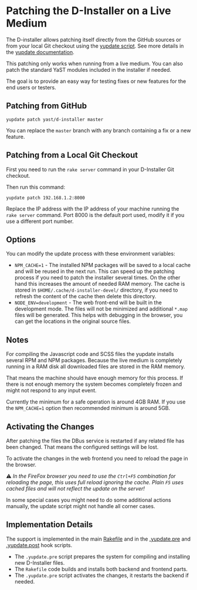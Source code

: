 # Patching the D-Installer on a Live Medium

The D-installer allows patching itself directly from the GitHub sources
or from your local Git checkout using the [yupdate script](
https://github.com/yast/yast-installation/blob/master/bin/yupdate).
See more details in the [yupdate documentation](
https://github.com/yast/yast-installation/blob/master/doc/yupdate.md).

This patching only works when running from a live medium. You can also patch
the standard YaST modules included in the installer if needed.

The goal is to provide an easy way for testing fixes or new features for the
end users or testers.

## Patching from GitHub

```
yupdate patch yast/d-installer master
```

You can replace the `master` branch with any branch containing a fix or a new feature.

## Patching from a Local Git Checkout

First you need to run the `rake server` command in your D-Installer Git checkout.

Then run this command:

```
yupdate patch 192.168.1.2:8000
```

Replace the IP address with the IP address of your machine running the
`rake server` command. Port 8000 is the default port used, modify it if you use
a different port number.

## Options

You can modify the update process with these environment variables:

- `NPM_CACHE=1` - The installed NPM packages will be saved to a local cache
  and will be reused in the next run. This can speed up the patching process
  if you need to patch the installer several times. On the other hand this
  increases the amount of needed RAM memory.
  The cache is stored in `$HOME/.cache/d-installer-devel/` directory,
  if you need to refresh the content of the cache then delete this directory.
- `NODE_ENV=development` - The web front-end will be built in the development
  mode. The files will not be minimized and additional `*.map` files will be
  generated. This helps with debugging in the browser, you can get the locations
  in the original source files.

## Notes

For compiling the Javascript code and SCSS files the yupdate installs several
RPM and NPM packages. Because the live medium is completely running in a RAM
disk all downloaded files are stored in the RAM memory.

That means the machine should have enough memory for this process. If there
is not enough memory the system becomes completely frozen and might not respond
to any input event.

Currently the minimum for a safe operation is around 4GB RAM. If you use the
`NPM_CACHE=1` option then recommended minimum is around 5GB.

## Activating the Changes

After patching the files the DBus service is restarted if any related file
has been changed. That means the configured settings will be lost.

To activate the changes in the web frontend you need to reload the page in the
browser.

:warning: *In the FireFox browser you need to use the `Ctrl+F5` combination
for reloading the page, this uses full reload ignoring the cache. Plain `F5`
uses cached files and will not reflect the update on the server!*

In some special cases you might need to do some additional actions manually,
the update script might not handle all corner cases.

## Implementation Details

The support is implemented in the main [Rakefile](../Rakefile) and in the
[.yupdate.pre](../.yupdate.pre) and [.yupdate.post](../.yupdate.post) hook
scripts.

- The `.yupdate.pre` script prepares the system for compiling and installing
  new D-Installer files.
- The `Rakefile` code builds and installs both backend and frontend parts.
- The `.yupdate.pre` script activates the changes, it restarts the backend if needed.
